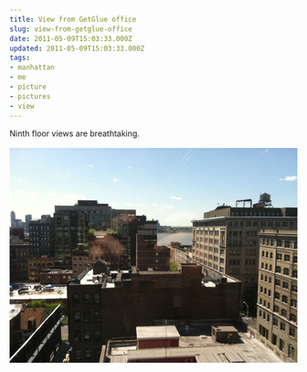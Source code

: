 ```yaml
---
title: View from GetGlue office
slug: view-from-getglue-office
date: 2011-05-09T15:03:33.000Z
updated: 2011-05-09T15:03:33.000Z
tags:
- manhattan
- me
- picture
- pictures
- view
---
```


Ninth floor views are breathtaking. <br /><br /><a href="/images/posts/2011/05/20110509-030246.jpg"><img src="/images/posts/2011/05/20110509-030246.jpg" alt="20110509-030246.jpg" class="alignnone size-full" /></a>
